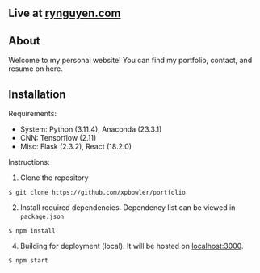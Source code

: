## Live at [rynguyen.com](https://rynguyen.com)

## About

Welcome to my personal website! You can find my portfolio, contact, and resume on here. 

## Installation

Requirements: 
* System: Python (3.11.4), Anaconda (23.3.1)
* CNN: Tensorflow (2.11)
* Misc: Flask (2.3.2), React (18.2.0)

Instructions:
1. Clone the repository
```
$ git clone https://github.com/xpbowler/portfolio
```
2. Install required dependencies. Dependency list can be viewed in `package.json`
```
$ npm install 
```
4. Building for deployment (local). It will be hosted on [localhost:3000](http://localhost:3000).
```
$ npm start
```
